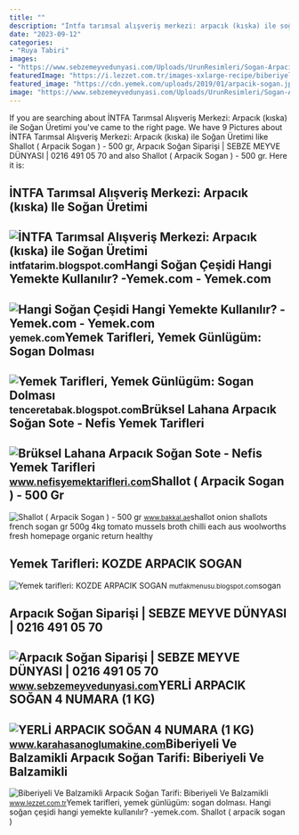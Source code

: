 ```yaml
---
title: ""
description: "İntfa tarımsal alışveriş merkezi: arpacık (kıska) ile soğan üretimi"
date: "2023-09-12"
categories:
- "Ruya Tabiri"
images:
- "https://www.sebzemeyvedunyasi.com/Uploads/UrunResimleri/Sogan-Arpacik-500-Gr-939d.png"
featuredImage: "https://i.lezzet.com.tr/images-xxlarge-recipe/biberiyeli_ve_balzamikli_arpacik_sogan-f140ee14-abdf-4d7a-a6a2-c07d9234bf49.jpg"
featured_image: "https://cdn.yemek.com/uploads/2019/01/arpacik-sogan.jpg"
image: "https://www.sebzemeyvedunyasi.com/Uploads/UrunResimleri/Sogan-Arpacik-500-Gr-939d.png"
---
```


If you are searching about İNTFA Tarımsal Alışveriş Merkezi: Arpacık (kıska) ile Soğan Üretimi you've came to the right page. We have 9 Pictures about İNTFA Tarımsal Alışveriş Merkezi: Arpacık (kıska) ile Soğan Üretimi like Shallot ( Arpacik Sogan ) - 500 gr, Arpacık Soğan Siparişi | SEBZE MEYVE DÜNYASI | 0216 491 05 70 and also Shallot ( Arpacik Sogan ) - 500 gr. Here it is:

İNTFA Tarımsal Alışveriş Merkezi: Arpacık (kıska) Ile Soğan Üretimi
-------------------------------------------------------------------

 ![İNTFA Tarımsal Alışveriş Merkezi: Arpacık (kıska) ile Soğan Üretimi](http://1.bp.blogspot.com/-FzC8pLpiydA/VOsiV0isAJI/AAAAAAAABOs/FloBYRZCVeU/w1200-h630-p-k-no-nu/sogan-arpacik.jpg) <small>intfatarim.blogspot.com</small>Hangi Soğan Çeşidi Hangi Yemekte Kullanılır? -Yemek.com - Yemek.com
-------------------------------------------------------------------

 ![Hangi Soğan Çeşidi Hangi Yemekte Kullanılır? -Yemek.com - Yemek.com](https://cdn.yemek.com/uploads/2019/01/arpacik-sogan.jpg) <small>yemek.com</small>Yemek Tarifleri, Yemek Günlügüm: Sogan Dolması
----------------------------------------------

 ![Yemek Tarifleri, Yemek Günlügüm: Sogan Dolması](http://farm8.staticflickr.com/7254/6889520682_71ecffac7c_z.jpg) <small>tenceretabak.blogspot.com</small>Brüksel Lahana Arpacık Soğan Sote - Nefis Yemek Tarifleri
---------------------------------------------------------

 ![Brüksel Lahana Arpacık Soğan Sote - Nefis Yemek Tarifleri](https://i.nefisyemektarifleri.com/2018/01/05/bruksel-lahana-arpacik-sogan-sote-4.jpg) <small>www.nefisyemektarifleri.com</small>Shallot ( Arpacik Sogan ) - 500 Gr
----------------------------------

 ![Shallot ( Arpacik Sogan ) - 500 gr](https://www.bakkal.ae/Uploads/UrunResimleri/shallot---arpacik-sogan----500-gr-15f1.jpg) <small>www.bakkal.ae</small>shallot onion shallots french sogan gr 500g 4kg tomato mussels broth chilli each aus woolworths fresh homepage organic return healthy

Yemek Tarifleri: KOZDE ARPACIK SOGAN
------------------------------------

 ![Yemek tarifleri: KOZDE ARPACIK SOGAN](http://4.bp.blogspot.com/_Y-h2hgEDVMM/SxPc5vh80KI/AAAAAAAABwE/fogDa64rwZI/w1200-h630-p-k-nu/arpaciksogannn.JPG) <small>mutfakmenusu.blogspot.com</small>sogan

Arpacık Soğan Siparişi | SEBZE MEYVE DÜNYASI | 0216 491 05 70
-------------------------------------------------------------

 ![Arpacık Soğan Siparişi | SEBZE MEYVE DÜNYASI | 0216 491 05 70](https://www.sebzemeyvedunyasi.com/Uploads/UrunResimleri/Sogan-Arpacik-500-Gr-939d.png) <small>www.sebzemeyvedunyasi.com</small>YERLİ ARPACIK SOĞAN 4 NUMARA (1 KG)
-----------------------------------

 ![YERLİ ARPACIK SOĞAN 4 NUMARA (1 KG)](https://st1.myideasoft.com/idea/ed/92/myassets/products/878/yerli-kirmizi-arpacik-sogan-4-numara-1-kg-280.jpeg?revision=1669533580) <small>www.karahasanoglumakine.com</small>Biberiyeli Ve Balzamikli Arpacık Soğan Tarifi: Biberiyeli Ve Balzamikli
-----------------------------------------------------------------------

 ![Biberiyeli Ve Balzamikli Arpacık Soğan Tarifi: Biberiyeli Ve Balzamikli](https://i.lezzet.com.tr/images-xxlarge-recipe/biberiyeli_ve_balzamikli_arpacik_sogan-f140ee14-abdf-4d7a-a6a2-c07d9234bf49.jpg) <small>www.lezzet.com.tr</small>Yemek tarifleri, yemek günlügüm: sogan dolması. Hangi soğan çeşidi hangi yemekte kullanılır? -yemek.com. Shallot ( arpacik sogan )
